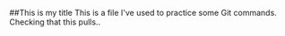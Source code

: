##This is my title
This is a file I've used to practice some Git commands.
Checking that this pulls..
